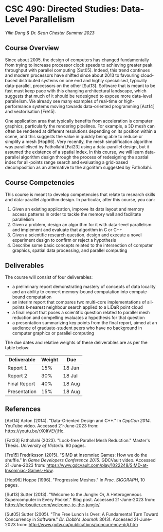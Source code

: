 # CSC 490: Directed Studies: Data-Level Parallelism

_Yilin Dong & Dr. Sean Chester_
_Summer 2023_

## Course Overview

Since about 2005, the design of computers has changed fundamentally from trying to increase processor clock speeds to achieving greater peak throughput with parallel computing [Sut05]. Indeed, this trend continues and modern processors have shifted since about 2013 to favouring cloud-based distributed systems on one end and highly specialised, typically data-parallel, processors on the other [Sut13]. Software that is meant to be fast must keep pace with this changing architectural landscape, which suggests that much of it should be redesigned to expose more data-level parallelism. We already see many examples of real-time or high-performance systems moving towards data-oriented programming [Act14] and vectorisation [Fre15].

One application area that typically benefits from acceleration is computer graphics, particularly the rendering pipelines. For example, a 3D mesh can often be rendered at different resolutions depending on its position within a scene, and this suggests the value in quickly being able to reduce or simplify a mesh [Hop96]. Very recently, the mesh simplification algorithm was parallelised by Fathollahi [Fat23] using a data-parallel design, but it assumed the existence of a spatial index. In this course, we will learn data-parallel algorithm design through the process of redesigning the spatial index for all-points range search and evaluating a grid-based decomposition as an alternative to the algorithm suggested by Fathollahi.


## Course Competencies

This course is meant to develop competencies that relate to research skills and data-parallel algorithm design. In particular, after this course, you can:

1. Given an existing application, improve its data layout and memory access patterns in order to tackle the memory wall and facilitate parallelism
2. Given a problem, design an algorithm for it with data-level parallelism and implement and evaluate that algorithm in C or C++
3. Given a scientific research question, design and execute a novel experiment design to confirm or reject a hypothesis
4. Describe some basic concepts related to the intersection of computer graphics, spatial data processing, and parallel computing

## Deliverables

The course will consist of four deliverables:
- a preliminary report demonstrating mastery of concepts of data locality and an ability to convert memory-bound computation into compute-bound computation
- an interim report that compares two multi-core implementations of all-points k-nearest neighbour search applied to a LiDaR point cloud
- a final report that poses a scientific question related to parallel mesh reduction and compelling evaluates a hypothesis for that question
- a presentation summarizing key points from the final report, aimed at an audience of graduate-student peers who have no background in computer graphics or parallel computing

The due dates and relative weights of these deliverables are as per the table below:

| **Deliverable** | **Weight** | **Due** |
|-----------------|------------|---------|
| Report 1        | 15%        | 18 Jun  |
| Report 2        | 30%        | 18 Jul  |
| Final Report    | 40%        | 18 Aug  |
| Presentation    | 15%        | 18 Aug  |


## References

[Act14] Acton (2014). "Data-Oriented Design and C++." In _CppCon 2014_. YouTube video. Accessed 21-June-2023 from: https://youtu.be/rX0ItVEVjHc.

[Fat23] Fathollahi (2023). "Lock-free Parallel Mesh Reduction." Master's Thesis. _University of Victoria_. 90 pages. 

[Fre15] Fredriksson (2015). "SIMD at Insomniac Games: How we do the shuffle." In _Game Developers Conference 2015_. GDCVault video. Accessed 21-June-2023 from: https://www.gdcvault.com/play/1022248/SIMD-at-Insomniac-Games-How.

[Hop96] Hoppe (1996). "Progressive Meshes." In _Proc. SIGGRAPH_, 10 pages. 

[Sut13] Sutter (2013). "Welcome to the Jungle: Or, A Heterogeneous Supercomputer in Every Pocket." Blog post. Accessed 21-June-2023 from: https://herbsutter.com/welcome-to-the-jungle/ 

[Sut05] Sutter (2005). "The Free Lunch Is Over: A Fundamental Turn Toward Concurrency in Software." _Dr. Dobb's Journal_: 30(3). Accessed 21-June-2023 from: http://www.gotw.ca/publications/concurrency-ddj.htm


